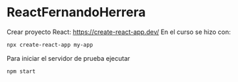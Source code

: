 # ReactFernandoHerrera

Crear proyecto React: https://create-react-app.dev/
En el curso se hizo con:
```bash
npx create-react-app my-app
```

Para iniciar el servidor de prueba ejecutar
```bash
npm start
```